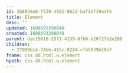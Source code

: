 ```yaml
---
id: 2b88b0a8-f539-4501-8622-baf2bf39a4fe
title: Element
desc: ''
updated: 1608693290048
created: 1608693290048
parent: dac15616-2371-4139-8fb6-b26f27b2e288
children:
  - 27009b14-24bb-415c-8294-cf45839b18b7
fname: css.dd.html.w.element
hpath: css.dd.html.w.element
---
```



